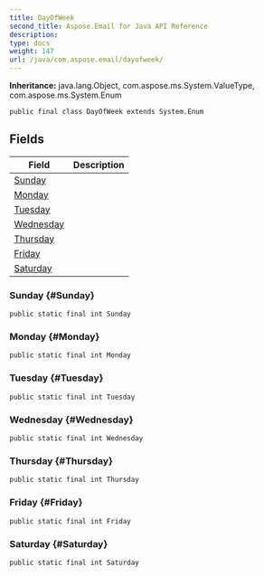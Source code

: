 ```yaml
---
title: DayOfWeek
second_title: Aspose.Email for Java API Reference
description: 
type: docs
weight: 147
url: /java/com.aspose.email/dayofweek/
---
```

**Inheritance:**
java.lang.Object, com.aspose.ms.System.ValueType, com.aspose.ms.System.Enum
```
public final class DayOfWeek extends System.Enum
```
## Fields

| Field | Description |
| --- | --- |
| [Sunday](#Sunday) |  |
| [Monday](#Monday) |  |
| [Tuesday](#Tuesday) |  |
| [Wednesday](#Wednesday) |  |
| [Thursday](#Thursday) |  |
| [Friday](#Friday) |  |
| [Saturday](#Saturday) |  |
### Sunday {#Sunday}
```
public static final int Sunday
```


### Monday {#Monday}
```
public static final int Monday
```


### Tuesday {#Tuesday}
```
public static final int Tuesday
```


### Wednesday {#Wednesday}
```
public static final int Wednesday
```


### Thursday {#Thursday}
```
public static final int Thursday
```


### Friday {#Friday}
```
public static final int Friday
```


### Saturday {#Saturday}
```
public static final int Saturday
```


